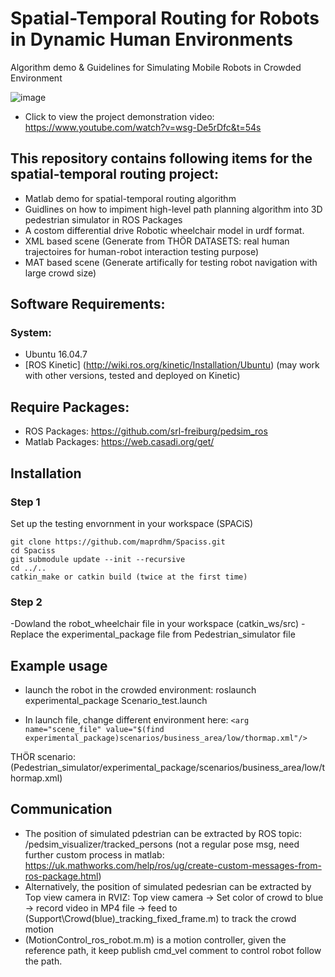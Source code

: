 # Spatial-Temporal Routing for Robots in Dynamic Human Environments
Algorithm demo &amp; Guidelines for Simulating Mobile Robots in Crowded Environment

![image](https://github.com/user-attachments/assets/908d6e9e-1cac-4690-8727-24b935bdad52)


- Click to view the project demonstration video: https://www.youtube.com/watch?v=wsg-De5rDfc&t=54s

## This repository contains following items for the spatial-temporal routing project:
- Matlab demo for spatial-temporal routing algorithm
- Guidlines on how to impiment high-level path planning algorithm into 3D pedestrian simulator in ROS Packages
- A costom differential drive Robotic wheelchair model in urdf format.
- XML based scene (Generate from THÖR DATASETS: real human trajectoires for human-robot interaction testing purpose)
- MAT based scene (Generate artifically for testing robot navigation with large crowd size)


## Software Requirements:
### System:
- Ubuntu 16.04.7
- [ROS Kinetic] (http://wiki.ros.org/kinetic/Installation/Ubuntu) (may work with other versions, tested and deployed on Kinetic)

## Require Packages:
- ROS Packages: https://github.com/srl-freiburg/pedsim_ros
- Matlab Packages: https://web.casadi.org/get/

## Installation

### Step 1
Set up the testing envornment in your workspace (SPACiS)

```cd [workspace]/src
git clone https://github.com/maprdhm/Spaciss.git  
cd Spaciss
git submodule update --init --recursive
cd ../..
catkin_make or catkin build (twice at the first time)
```

### Step 2
-Dowland the robot_wheelchair file in your workspace (catkin_ws/src)
-Replace the experimental_package file from Pedestrian_simulator file

## Example usage
- launch the robot in the crowded environment:
roslaunch experimental_package Scenario_test.launch

- In launch file, change different environment here:
```<arg name="scene_file" value="$(find experimental_package)scenarios/business_area/low/thormap.xml"/>```

THÖR scenario: (Pedestrian_simulator/experimental_package/scenarios/business_area/low/thormap.xml)

## Communication
- The position of simulated pdestrian can be extracted by ROS topic: /pedsim_visualizer/tracked_persons (not a regular pose msg, need further custom process in matlab: https://uk.mathworks.com/help/ros/ug/create-custom-messages-from-ros-package.html)
- Alternatively, the position of simulated pedesrian can be extracted by Top view camera in RVIZ: Top view camera -> Set color of crowd to blue -> record video in MP4 file -> feed to (Support\Crowd(blue)_tracking_fixed_frame.m) to track the crowd motion
- (MotionControl_ros_robot.m.m) is a motion controller, given the reference path, it keep publish cmd_vel comment to control robot follow the path.




